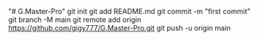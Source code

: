 "# G.Master-Pro"  git init git add README.md git commit -m "first commit" git branch -M main git remote add origin https://github.com/gigy777/G.Master-Pro.git git push -u origin main
